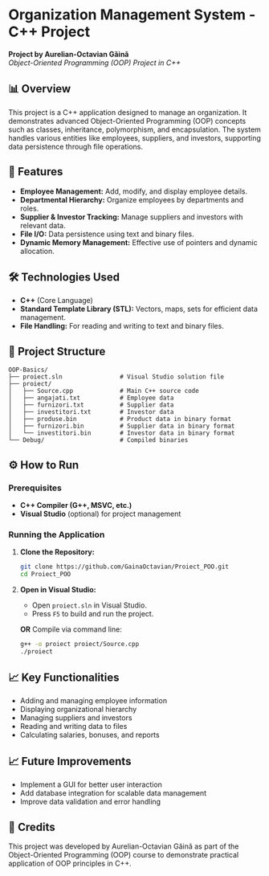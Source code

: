 
# Organization Management System - C++ Project

**Project by Aurelian-Octavian Găină**  
*Object-Oriented Programming (OOP) Project in C++*

## 📊 Overview

This project is a C++ application designed to manage an organization. It demonstrates advanced Object-Oriented Programming (OOP) concepts such as classes, inheritance, polymorphism, and encapsulation. The system handles various entities like employees, suppliers, and investors, supporting data persistence through file operations.

## 🚀 Features

- **Employee Management:** Add, modify, and display employee details.
- **Departmental Hierarchy:** Organize employees by departments and roles.
- **Supplier & Investor Tracking:** Manage suppliers and investors with relevant data.
- **File I/O:** Data persistence using text and binary files.
- **Dynamic Memory Management:** Effective use of pointers and dynamic allocation.

## 🛠️ Technologies Used

- **C++** (Core Language)
- **Standard Template Library (STL):** Vectors, maps, sets for efficient data management.
- **File Handling:** For reading and writing to text and binary files.

## 📂 Project Structure

```
OOP-Basics/
├── proiect.sln                # Visual Studio solution file
├── proiect/
│   ├── Source.cpp             # Main C++ source code
│   ├── angajati.txt           # Employee data
│   ├── furnizori.txt          # Supplier data
│   ├── investitori.txt        # Investor data
│   ├── produse.bin            # Product data in binary format
│   ├── furnizori.bin          # Supplier data in binary format
│   └── investitori.bin        # Investor data in binary format
└── Debug/                     # Compiled binaries
```

## ⚙️ How to Run

### Prerequisites
- **C++ Compiler (G++, MSVC, etc.)**
- **Visual Studio** (optional) for project management

### Running the Application

1. **Clone the Repository:**
   ```bash
   git clone https://github.com/GainaOctavian/Proiect_POO.git
   cd Proiect_POO
   ```

2. **Open in Visual Studio:**
   - Open `proiect.sln` in Visual Studio.
   - Press `F5` to build and run the project.

   **OR** Compile via command line:
   ```bash
   g++ -o proiect proiect/Source.cpp
   ./proiect
   ```

## 📈 Key Functionalities

- Adding and managing employee information
- Displaying organizational hierarchy
- Managing suppliers and investors
- Reading and writing data to files
- Calculating salaries, bonuses, and reports

## 📈 Future Improvements

- Implement a GUI for better user interaction
- Add database integration for scalable data management
- Improve data validation and error handling

## 🙌 Credits

This project was developed by Aurelian-Octavian Găină as part of the Object-Oriented Programming (OOP) course to demonstrate practical application of OOP principles in C++.
